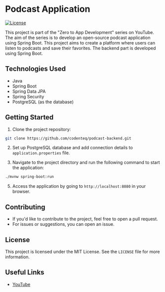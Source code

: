 # Podcast Application
[![License](https://img.shields.io/github/license/codenteq/podcast-backend)](https://github.com/codenteq/podcast-backend/blob/master/LICENSE)

This project is part of the "Zero to App Development" series on YouTube. The aim of the series is to develop an open-source podcast application using Spring Boot. This project aims to create a platform where users can listen to podcasts and save their favorites. The backend part is developed using Spring Boot.

## Technologies Used

- Java
- Spring Boot
- Spring Data JPA
- Spring Security
- PostgreSQL (as the database)

## Getting Started

1. Clone the project repository:

```bash
git clone https://github.com/codenteq/podcast-backend.git
```

2. Set up PostgreSQL database and add connection details to `application.properties` file.

3. Navigate to the project directory and run the following command to start the application:

```bash
./mvnw spring-boot:run
```

5. Access the application by going to `http://localhost:8080` in your browser.

## Contributing

- If you'd like to contribute to the project, feel free to open a pull request.
- For issues or suggestions, you can open an issue.

## License

This project is licensed under the MIT License. See the `LICENSE` file for more information.

## Useful Links

- [YouTube](https://www.youtube.com/watch?v=DZ7namv9j1Q&list=PLHYivO_x2UU30orvWYjPK4HdTfei1jkr4)
